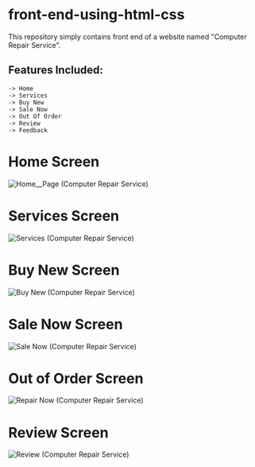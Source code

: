 # front-end-using-html-css
This repository simply contains front end of a website named "Computer Repair Service".

## Features Included:

```
-> Home
-> Services
-> Buy New
-> Sale Now
-> Out Of Order
-> Review
-> Feedback
```

# Home Screen
![Home__Page (Computer Repair Service)](https://user-images.githubusercontent.com/93377842/142773923-3b8bf195-0e64-4b46-b374-1213ad1bb0c1.png)

# Services Screen
![Services (Computer Repair Service)](https://user-images.githubusercontent.com/93377842/142774087-5c0586ac-e681-4b05-bb3d-e7b4927cbffd.png)

# Buy New Screen
![Buy New (Computer Repair Service)](https://user-images.githubusercontent.com/93377842/142774214-527ed14e-ea55-448c-8734-ac947ff6c022.png)

# Sale Now Screen
![Sale Now (Computer Repair Service)](https://user-images.githubusercontent.com/93377842/142774276-d01cf26d-0527-46ad-8036-75210cd58ea7.png)

# Out of Order Screen
![Repair Now (Computer Repair Service)](https://user-images.githubusercontent.com/93377842/142774360-9fe63dbb-7aa6-4799-ab53-05b8f6592c2c.png)

# Review Screen
![Review (Computer Repair Service)](https://user-images.githubusercontent.com/93377842/142774462-a9b9984b-babb-49bd-b2ab-cd768b0eda8a.png)
